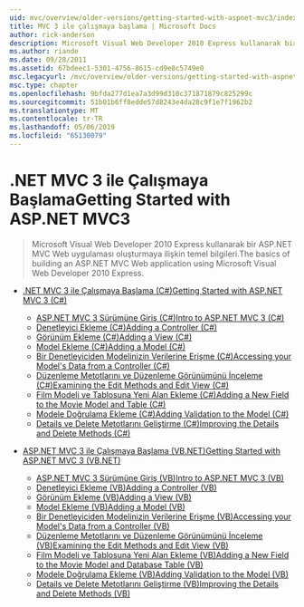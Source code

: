 ```yaml
---
uid: mvc/overview/older-versions/getting-started-with-aspnet-mvc3/index
title: MVC 3 ile çalışmaya başlama | Microsoft Docs
author: rick-anderson
description: Microsoft Visual Web Developer 2010 Express kullanarak bir ASP.NET MVC Web uygulaması oluşturmaya ilişkin temel bilgileri.
ms.author: riande
ms.date: 09/28/2011
ms.assetid: 67bdeec1-5301-4756-8615-cd9e8c5749e0
msc.legacyurl: /mvc/overview/older-versions/getting-started-with-aspnet-mvc3
msc.type: chapter
ms.openlocfilehash: 9bfda277d1ea7a3d99d310c371871879c825299c
ms.sourcegitcommit: 51b01b6ff8edde57d8243e4da28c9f1e7f1962b2
ms.translationtype: MT
ms.contentlocale: tr-TR
ms.lasthandoff: 05/06/2019
ms.locfileid: "65130079"
---
```

# <a name="getting-started-with-aspnet-mvc3"></a><span data-ttu-id="151c6-103">.NET MVC 3 ile Çalışmaya Başlama</span><span class="sxs-lookup"><span data-stu-id="151c6-103">Getting Started with ASP.NET MVC3</span></span>

> <span data-ttu-id="151c6-104">Microsoft Visual Web Developer 2010 Express kullanarak bir ASP.NET MVC Web uygulaması oluşturmaya ilişkin temel bilgileri.</span><span class="sxs-lookup"><span data-stu-id="151c6-104">The basics of building an ASP.NET MVC Web application using Microsoft Visual Web Developer 2010 Express.</span></span>

- [<span data-ttu-id="151c6-105">.NET MVC 3 ile Çalışmaya Başlama (C#)</span><span class="sxs-lookup"><span data-stu-id="151c6-105">Getting Started with ASP.NET MVC 3 (C#)</span></span>](cs/index.md)

    - [<span data-ttu-id="151c6-106">ASP.NET MVC 3 Sürümüne Giriş (C#)</span><span class="sxs-lookup"><span data-stu-id="151c6-106">Intro to ASP.NET MVC 3 (C#)</span></span>](cs/intro-to-aspnet-mvc-3.md)
    - [<span data-ttu-id="151c6-107">Denetleyici Ekleme (C#)</span><span class="sxs-lookup"><span data-stu-id="151c6-107">Adding a Controller (C#)</span></span>](cs/adding-a-controller.md)
    - [<span data-ttu-id="151c6-108">Görünüm Ekleme (C#)</span><span class="sxs-lookup"><span data-stu-id="151c6-108">Adding a View (C#)</span></span>](cs/adding-a-view.md)
    - [<span data-ttu-id="151c6-109">Model Ekleme (C#)</span><span class="sxs-lookup"><span data-stu-id="151c6-109">Adding a Model (C#)</span></span>](cs/adding-a-model.md)
    - [<span data-ttu-id="151c6-110">Bir Denetleyiciden Modelinizin Verilerine Erişme (C#)</span><span class="sxs-lookup"><span data-stu-id="151c6-110">Accessing your Model's Data from a Controller (C#)</span></span>](cs/accessing-your-models-data-from-a-controller.md)
    - [<span data-ttu-id="151c6-111">Düzenleme Metotlarını ve Düzenleme Görünümünü İnceleme (C#)</span><span class="sxs-lookup"><span data-stu-id="151c6-111">Examining the Edit Methods and Edit View (C#)</span></span>](cs/examining-the-edit-methods-and-edit-view.md)
    - [<span data-ttu-id="151c6-112">Film Modeli ve Tablosuna Yeni Alan Ekleme (C#)</span><span class="sxs-lookup"><span data-stu-id="151c6-112">Adding a New Field to the Movie Model and Table (C#)</span></span>](cs/adding-a-new-field.md)
    - [<span data-ttu-id="151c6-113">Modele Doğrulama Ekleme (C#)</span><span class="sxs-lookup"><span data-stu-id="151c6-113">Adding Validation to the Model (C#)</span></span>](cs/adding-validation-to-the-model.md)
    - [<span data-ttu-id="151c6-114">Details ve Delete Metotlarını Geliştirme (C#)</span><span class="sxs-lookup"><span data-stu-id="151c6-114">Improving the Details and Delete Methods (C#)</span></span>](cs/improving-the-details-and-delete-methods.md)
- [<span data-ttu-id="151c6-115">ASP.NET MVC 3 ile Çalışmaya Başlama (VB.NET)</span><span class="sxs-lookup"><span data-stu-id="151c6-115">Getting Started with ASP.NET MVC 3 (VB.NET)</span></span>](vb/index.md)

    - [<span data-ttu-id="151c6-116">ASP.NET MVC 3 Sürümüne Giriş (VB)</span><span class="sxs-lookup"><span data-stu-id="151c6-116">Intro to ASP.NET MVC 3 (VB)</span></span>](vb/intro-to-aspnet-mvc-3.md)
    - [<span data-ttu-id="151c6-117">Denetleyici Ekleme (VB)</span><span class="sxs-lookup"><span data-stu-id="151c6-117">Adding a Controller (VB)</span></span>](vb/adding-a-controller.md)
    - [<span data-ttu-id="151c6-118">Görünüm Ekleme (VB)</span><span class="sxs-lookup"><span data-stu-id="151c6-118">Adding a View (VB)</span></span>](vb/adding-a-view.md)
    - [<span data-ttu-id="151c6-119">Model Ekleme (VB)</span><span class="sxs-lookup"><span data-stu-id="151c6-119">Adding a Model (VB)</span></span>](vb/adding-a-model.md)
    - [<span data-ttu-id="151c6-120">Bir Denetleyiciden Modelinizin Verilerine Erişme (VB)</span><span class="sxs-lookup"><span data-stu-id="151c6-120">Accessing your Model's Data from a Controller (VB)</span></span>](vb/accessing-your-models-data-from-a-controller.md)
    - [<span data-ttu-id="151c6-121">Düzenleme Metotlarını ve Düzenleme Görünümünü İnceleme (VB)</span><span class="sxs-lookup"><span data-stu-id="151c6-121">Examining the Edit Methods and Edit View (VB)</span></span>](vb/examining-the-edit-methods-and-edit-view.md)
    - [<span data-ttu-id="151c6-122">Film Modeli ve Tablosuna Yeni Alan Ekleme (VB)</span><span class="sxs-lookup"><span data-stu-id="151c6-122">Adding a New Field to the Movie Model and Database Table (VB)</span></span>](vb/adding-a-new-field.md)
    - [<span data-ttu-id="151c6-123">Modele Doğrulama Ekleme (VB)</span><span class="sxs-lookup"><span data-stu-id="151c6-123">Adding Validation to the Model (VB)</span></span>](vb/adding-validation-to-the-model.md)
    - [<span data-ttu-id="151c6-124">Details ve Delete Metotlarını Geliştirme (VB)</span><span class="sxs-lookup"><span data-stu-id="151c6-124">Improving the Details and Delete Methods (VB)</span></span>](vb/improving-the-details-and-delete-methods.md)
